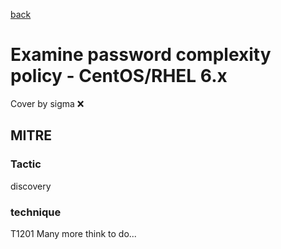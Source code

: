 [back](../index.md)
# Examine password complexity policy - CentOS/RHEL 6.x
Cover by sigma :x: 
## MITRE
### Tactic
discovery
### technique
T1201
Many more think to do...